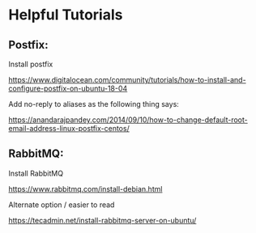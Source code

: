 # Helpful Tutorials

## Postfix: 
Install postfix

https://www.digitalocean.com/community/tutorials/how-to-install-and-configure-postfix-on-ubuntu-18-04

Add no-reply to aliases as the following thing says:

https://anandarajpandey.com/2014/09/10/how-to-change-default-root-email-address-linux-postfix-centos/

## RabbitMQ: 
Install RabbitMQ

https://www.rabbitmq.com/install-debian.html

Alternate option / easier to read 

https://tecadmin.net/install-rabbitmq-server-on-ubuntu/


